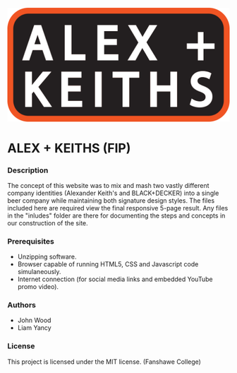 ![FIP LOGO](images/Logo.png)

# ALEX + KEITHS (FIP)

### Description
  The concept of this website was to mix and mash two vastly different company identities (Alexander Keith's and BLACK+DECKER) into a single beer company while maintaining both signature design styles. The files included here are required view the final responsive 5-page result. Any files in the "inludes" folder are there for documenting the steps and concepts in our construction of the site.

### Prerequisites
- Unzipping software.
- Browser capable of running HTML5, CSS and Javascript code simulaneously.
- Internet connection (for social media links and embedded YouTube promo video).

### Authors
- John Wood
- Liam Yancy

### License
  This project is licensed under the MIT license. (Fanshawe College)
